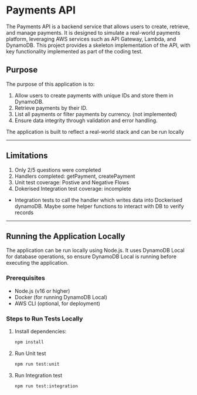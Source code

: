 # Payments API

The Payments API is a backend service that allows users to create, retrieve, and manage payments. It is designed to simulate a real-world payments platform, leveraging AWS services such as API Gateway, Lambda, and DynamoDB. This project provides a skeleton implementation of the API, with key functionality implemented as part of the coding test.

## Purpose
The purpose of this application is to:
1. Allow users to create payments with unique IDs and store them in DynamoDB.
2. Retrieve payments by their ID.
3. List all payments or filter payments by currency. (not implemented)
4. Ensure data integrity through validation and error handling.

The application is built to reflect a real-world stack and can be run locally

---
## Limitations
1. Only 2/5 questions were completed
2. Handlers completed: getPayment, createPayment
3. Unit test coverage: Postive and Negative Flows
4. Dokerised Integration test coverage: incomplete
- Integration tests to call the handler which writes data into Dockerised dynamoDB. Maybe some helper functions to interact with DB to verify records


---

## Running the Application Locally
The application can be run locally using Node.js. It uses DynamoDB Local for database operations, so ensure DynamoDB Local is running before executing the application.

### Prerequisites
- Node.js (v16 or higher)
- Docker (for running DynamoDB Local)
- AWS CLI (optional, for deployment)

### Steps to Run Tests Locally
1. Install dependencies:
   ```bash
   npm install

2. Run Unit test
   ```bash
   npm run test:unit

3. Run Integration test
   ```bash
   npm run test:integration
